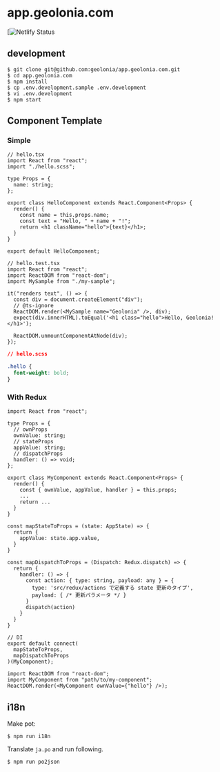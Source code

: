 # app.geolonia.com

[![Netlify Status](https://api.netlify.com/api/v1/badges/82532c8e-8d86-4215-a8f7-9fca30cfb132/deploy-status)

## development

```shell
$ git clone git@github.com:geolonia/app.geolonia.com.git
$ cd app.geolonia.com
$ npm install
$ cp .env.development.sample .env.development
$ vi .env.development
$ npm start
```

## Component Template

### Simple

```tsx
// hello.tsx
import React from "react";
import "./hello.scss";

type Props = {
  name: string;
};

export class HelloComponent extends React.Component<Props> {
  render() {
    const name = this.props.name;
    const text = "Hello, " + name + "!";
    return <h1 className="hello">{text}</h1>;
  }
}

export default HelloComponent;
```

```tsx
// hello.test.tsx
import React from "react";
import ReactDOM from "react-dom";
import MySample from "./my-sample";

it("renders text", () => {
  const div = document.createElement("div");
  // @ts-ignore
  ReactDOM.render(<MySample name="Geolonia" />, div);
  expect(div.innerHTML).toEqual('<h1 class="hello">Hello, Geolonia!</h1>');

  ReactDOM.unmountComponentAtNode(div);
});
```

```css
// hello.scss

.hello {
  font-weight: bold;
}
```

### With Redux

```tsx
import React from "react";

type Props = {
  // ownProps
  ownValue: string;
  // stateProps
  appValue: string;
  // dispatchProps
  handler: () => void;
};

export class MyComponent extends React.Component<Props> {
  render() {
    const { ownValue, appValue, handler } = this.props;
    ...
    return ...
  }
}

const mapStateToProps = (state: AppState) => {
  return {
    appValue: state.app.value,
  }
}

const mapDispatchToProps = (Dispatch: Redux.dispatch) => {
  return {
    handler: () => {
      const action: { type: string, payload: any } = {
        type: 'src/redux/actions で定義する state 更新のタイプ',
        payload: { /* 更新パラメータ */ }
      }
      dispatch(action)
    }
  }
}

// DI
export default connect(
  mapStateToProps,
  mapDispatchToProps
)(MyComponent);
```

```tsx
import ReactDOM from "react-dom";
import MyComponent from "path/to/my-component";
ReactDOM.render(<MyComponent ownValue={"hello"} />);
```

## i18n

Make pot:

```
$ npm run i18n
```

Translate `ja.po` and run following.

```
$ npm run po2json
```
